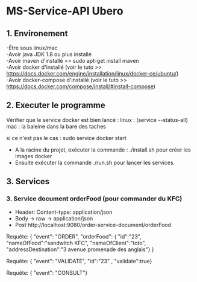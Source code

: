 # MS-Service-API Ubero

## 1. Environement

-Être sous linux/mac  
-Avoir java JDK 1.8 ou plus  installé  
-Avoir maven d'installé >> sudo apt-get install maven  
-Avoir docker d'installé (voir le tuto >> https://docs.docker.com/engine/installation/linux/docker-ce/ubuntu/)  
-Avoir docker-compose d'installé (voir le tuto >> https://docs.docker.com/compose/install/#install-compose)  


## 2. Executer le programme

Vérifier que le service docker est bien lancé :
 linux :  (service --status-all)
  mac : la baleine dans la bare des taches 
  
si ce n'est pas le cas : sudo service docker start


- A la racine du projet, exécuter la commande : ./install.sh pour créer les images docker  
- Ensuite exécuter la commande ./run.sh pour lancer les services.

 ## 3. Services
 
  ### 3. Service document orderFood (pour commander du KFC)

- Header: Content-type: application/json
- Body -> raw -> application/json
- Post   http://localhost:9080/order-service-document/orderFood

Requête:
{ "event": "ORDER", "orderFood": { "id":"23", "nameOfFood":"sandwitch KFC", "nameOfClient":"toto", "addressDestination":"3 avenue promenade des anglais"}
}

Requête:
{ "event": "VALIDATE", "id":"23" , "validate":true}

Requête:
{ "event": "CONSULT"}

